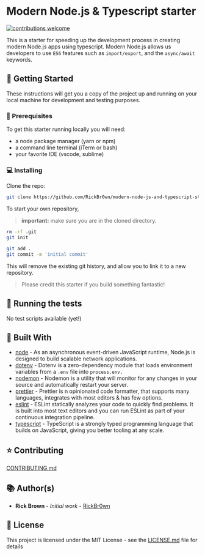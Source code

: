 # Modern Node.js & Typescript starter

[![contributions welcome](https://img.shields.io/badge/contributions-welcome-brightgreen.svg?style=flat)]()

This is a starter for speeding up the development process in creating modern Node.js apps using typescript. Modern Node.js allows us developers to use `ES6` features such as `import/export`, and the `async/await` keywords.

## 🚀 Getting Started

These instructions will get you a copy of the project up and running on your local machine for development and testing purposes.

### 🧳 Prerequisites

To get this starter running locally you will need:

- a node package manager (yarn or npm)
- a command line terminal (iTerm or bash)
- your favorite IDE (vscode, sublime)

### 💻 Installing

Clone the repo:

```bash
git clone https://github.com/RickBr0wn/modern-node-js-and-typescript-starter <YOUR_PROJECT_NAME> && cd <YOUR_PROJECT_NAME>
```

To start your own repository,

> **important:** make sure you are in the cloned directory.

```bash
rm -rf .git
git init

git add .
git commit -m 'initial commit'
```

This will remove the existing git history, and allow you to link it to a new repository.

> Please credit this starter if you build something fantastic!

## 🧪 Running the tests

No test scripts available (yet!)

## 🧐 Built With

- [node](https://nodejs.org/en/about/) - As an asynchronous event-driven JavaScript runtime, Node.js is designed to build scalable network applications.
- [dotenv](https://github.com/motdotla/dotenv#readme) - Dotenv is a zero-dependency module that loads environment variables from a `.env` file into `process.env.`
- [nodemon](https://nodemon.io) - Nodemon is a utility that will monitor for any changes in your source and automatically restart your server.
- [prettier](https://prettier.io) - Prettier is n opinionated code formatter, that supports many languages, integrates with most editors & has few options.
- [eslint](https://eslint.org) - ESLint statically analyzes your code to quickly find problems. It is built into most text editors and you can run ESLint as part of your continuous integration pipeline.
- [typescript](https://www.typescriptlang.org) - TypeScript is a strongly typed programming language that builds on JavaScript, giving you better tooling at any scale.

## ⭐️ Contributing

[CONTRIBUTING.md](https://gist.github.com/RickBr0wn/0b4a139f833e0d0bafddb0d043644b20)

## 📚 Author(s)

- **Rick Brown** - _Initial work_ - [RickBr0wn](https://github.com/RickBr0wn)

## 🪪 License

This project is licensed under the MIT License - see the [LICENSE.md](https://gist.github.com/RickBr0wn/5f95ee6118bb32034e2b94acbd88a99d) file for details
